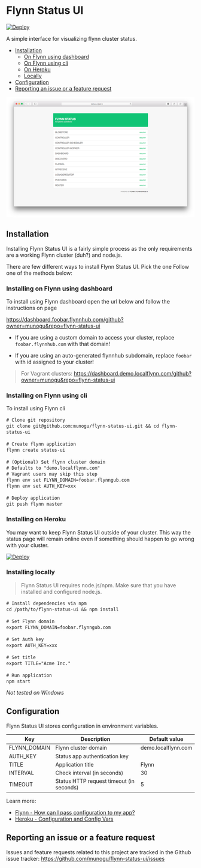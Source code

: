 # Flynn Status UI
[![Deploy](https://www.herokucdn.com/deploy/button.png)](https://heroku.com/deploy?template=https://github.com/munogu/flynn-status-ui)

A simple interface for visualizing flynn cluster status.

- [Installation](#installation)
  + [On Flynn using dashboard](#installing-on-flynn-using-dashboard)
  + [On Flynn using cli](#installing-on-flynn-using-cli)
  + [On Heroku](#installing-on-heroku)
  + [Locally](#installing-locally)
- [Configuration](#installation)
- [Reporting an issue or a feature request](#reporting-an-issue-or-a-feature-request)

![Screenshot](public/img/screenshots/healthy.png)

## Installation

Installing Flynn Status UI is a fairly simple process as the only requirements are a working Flynn cluster (duh?) and node.js.

There are few different ways to install Flynn Status UI. Pick the one Follow one of the methods below:

### Installing on Flynn using dashboard

To install using Flynn dashboard open the url below and follow the instructions on page

https://dashboard.foobar.flynnhub.com/github?owner=munogu&repo=flynn-status-ui

- If you are using a custom domain to access your cluster, replace `foobar.flynnhub.com` with that domain!

- If you are using an auto-generated flynnhub subdomain, replace `foobar` with id assigned to your cluster!

> For Vagrant clusters: https://dashboard.demo.localflynn.com/github?owner=munogu&repo=flynn-status-ui

### Installing on Flynn using cli

To install using Flynn cli

```
# Clone git repository
git clone git@github.com:munogu/flynn-status-ui.git && cd flynn-status-ui

# Create flynn application
flynn create status-ui

# (Optional) Set flynn cluster domain
# Defaults to "demo.localflynn.com"
# Vagrant users may skip this step
flynn env set FLYNN_DOMAIN=foobar.flynngub.com
flynn env set AUTH_KEY=xxx

# Deploy application
git push flynn master
```

### Installing on Heroku

You may want to keep Flynn Status UI outside of your cluster. This way the status page will remain online even if something should happen to go wrong with your cluster.

[![Deploy](https://www.herokucdn.com/deploy/button.png)](https://heroku.com/deploy?template=https://github.com/munogu/flynn-status-ui)

### Installing locally

> Flynn Status UI requires node.js/npm. Make sure that you have installed and configured node.js.

```
# Install dependencies via npm
cd /path/to/flynn-status-ui && npm install

# Set Flynn domain
export FLYNN_DOMAIN=foobar.flynngub.com

# Set Auth key
export AUTH_KEY=xxx

# Set title
export TITLE="Acme Inc."

# Run application
npm start
```
*Not tested on Windows*


## Configuration

Flynn Status UI stores configuration in environment variables.

| Key          | Description                              | Default value       |
|--------------|------------------------------------------|---------------------|
| FLYNN_DOMAIN | Flynn cluster domain                     | demo.localflynn.com |
| AUTH_KEY     | Status app authentication key            |                     |
| TITLE        | Application title                        | Flynn               |
| INTERVAL     | Check interval (in seconds)              | 30                  |
| TIMEOUT      | Status HTTP request timeout (in seconds) | 5                   |

Learn more:

* [Flynn - How can I pass configuration to my app?](https://flynn.io/docs/faq/how-can-i-pass-configuration-to-my-app)
* [Heroku - Configuration and Config Vars](https://devcenter.heroku.com/articles/config-vars)

## Reporting an issue or a feature request

Issues and feature requests related to this project are tracked in the Github issue tracker: https://github.com/munogu/flynn-status-ui/issues
